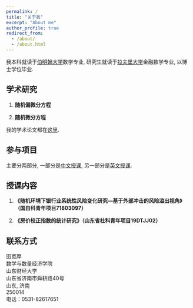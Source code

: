 ```yaml
---
permalink: /
title: "关于我"
excerpt: "About me"
author_profile: true
redirect_from:
  - /about/
  - /about.html
---
```

我本科就读于[伯明翰大学](https://www.birmingham.ac.uk/)数学专业, 研究生就读于[拉夫堡大学](https://www.lboro.ac.uk/)金融数学专业, 以博士学位毕业.


## 学术研究
1. **随机偏微分方程**  <!---<br/>  <font size = "-1"> </font>  --->   

2. **随机微分方程**  


我的学术论文都在[这里](/publications).

## 参与项目
主要分两部分, 一部分是[中文授课](/teaching), 另一部分是[英文授课](/teaching).

## 授课内容
1. **《随机环境下银行业系统性风险变化研究—基于外部冲击的风险溢出视角》（国自科青年项目71803097）**  <!---<br/>  <font size = "-1"> </font>  --->   

2. **《房价校正指数的统计研究》（山东省社科青年项目19DTJJ02）**  

<!---
In 2013 I was also awarded the Columbia Engineering School Alumni Association’s Distinguished Faculty Teaching Award for excellence in teaching. In 2019 I received the TEaching Excellence Award for Core Module MBA teaching.


## External Service
I am an Associate Editor for Operations Research (Financial Engineering Department) and Management Science (Stochastics and Finance Departments).--->

## 联系方式
田宽厚  
数学与数量经济学院   
山东财经大学   
山东省济南市舜耕路40号    
山东, 济南   
250014         
电话：0531-82617651    
